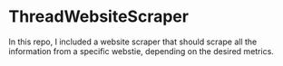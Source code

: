 # ThreadWebsiteScraper

In this repo, I included a website scraper that should scrape all the information from a specific webstie, depending on the desired metrics.
